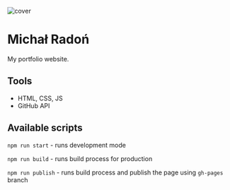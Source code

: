 ![cover](https://github.com/MichalRadon/MichalRadon.github.io/og-mr.png)

# Michał Radoń 

My portfolio website.

## Tools

- HTML, CSS, JS
- GitHub API

## Available scripts

`npm run start` - runs development mode

`npm run build` - runs build process for production

`npm run publish` - runs build process and publish the page using `gh-pages` branch


